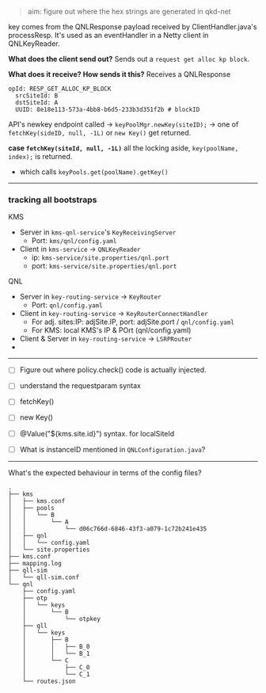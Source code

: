 > aim: figure out where the hex strings are generated in qkd-net

key comes from the QNLResponse payload received by ClientHandler.java's processResp.
It's used as an eventHandler in a Netty client in QNLKeyReader.

**What does the client send out?** 
Sends out a `request get alloc kp block`.

**What does it receive? How sends it this?**
Receives a QNLResponse
```
opId: RESP_GET_ALLOC_KP_BLOCK
  srcSiteId: B
  dstSiteId: A
  UUID: 8e18e113-573a-4bb8-b6d5-233b3d351f2b # blockID
```

API's newkey endpoint called
-> `keyPoolMgr.newKey(siteID);`
-> one of `fetchKey(sideID, null, -1L)`  or `new Key()` get returned.

**case `fetchKey(siteId, null, -1L)`**
all the locking aside, `key(poolName, index);` is returned.
- which calls `keyPools.get(poolName).getKey()`

---

### tracking all bootstraps
KMS
- Server in `kms-qnl-service`'s `KeyReceivingServer`
	- Port: `kms/qnl/config.yaml`
- Client in `kms-service` -> `QNLKeyReader`
	- ip: `kms-service/site.properties/qnl.port`
	- port: `kms-service/site.properties/qnl.port`

QNL
- Server in `key-routing-service` -> `KeyRouter`
	- Port: `qnl/config.yaml`
- Client in `key-routing-service` -> `KeyRouterConnectHandler`
	- For adj. sites:IP: adjSite.IP, port: adjSite.port / `qnl/config.yaml`
	- For KMS: local KMS's IP & POrt (qnl/config.yaml)
- Client & Server in `key-routing-service` -> `LSRPRouter`
- 

---

- [ ] Figure out where policy.check() code is actually injected.
- [ ] understand the requestparam syntax 
- [ ] fetchKey()
- [ ] new Key()
- [ ] @Value("${kms.site.id}") syntax. for localSiteId
- [ ] What is instanceID mentioned in `QNLConfiguration.java`?


---
What's the expected behaviour in terms of the config files?

```
.
├── kms
│   ├── kms.conf
│   ├── pools
│   │   └── B
│   │       └── A
│   │           └── d06c766d-6846-43f3-a079-1c72b241e435
│   ├── qnl
│   │   └── config.yaml
│   └── site.properties
├── kms.conf
├── mapping.log
├── qll-sim
│   └── qll-sim.conf
└── qnl
    ├── config.yaml
    ├── otp
    │   └── keys
    │       └── B
    │           └── otpkey
    ├── qll
    │   └── keys
    │       ├── B
    │       │   ├── B_0
    │       │   └── B_1
    │       └── C
    │           ├── C_0
    │           └── C_1
    └── routes.json
```